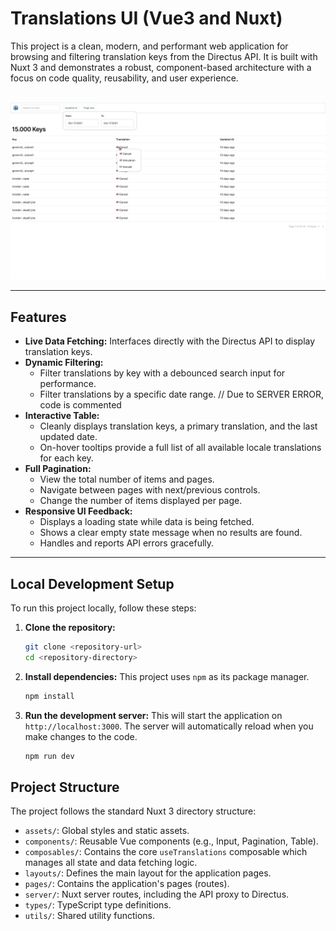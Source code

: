 # Translations UI (Vue3 and Nuxt)

This project is a clean, modern, and performant web application for browsing and filtering translation keys from the Directus API. It is built with Nuxt 3 and demonstrates a robust, component-based architecture with a focus on code quality, reusability, and user experience.

<br/>

<img src="public/design.png" alt="Application Screenshot" />

---

## Features

- **Live Data Fetching:** Interfaces directly with the Directus API to display translation keys.
- **Dynamic Filtering:**
  - Filter translations by key with a debounced search input for performance.
  - Filter translations by a specific date range. // Due to SERVER ERROR, code is commented
- **Interactive Table:**
  - Cleanly displays translation keys, a primary translation, and the last updated date.
  - On-hover tooltips provide a full list of all available locale translations for each key.
- **Full Pagination:**
  - View the total number of items and pages.
  - Navigate between pages with next/previous controls.
  - Change the number of items displayed per page.
- **Responsive UI Feedback:**
  - Displays a loading state while data is being fetched.
  - Shows a clear empty state message when no results are found.
  - Handles and reports API errors gracefully.

---

## Local Development Setup

To run this project locally, follow these steps:

1.  **Clone the repository:**

    ```bash
    git clone <repository-url>
    cd <repository-directory>
    ```

2.  **Install dependencies:**
    This project uses `npm` as its package manager.

    ```bash
    npm install
    ```

3.  **Run the development server:**
    This will start the application on `http://localhost:3000`. The server will automatically reload when you make changes to the code.
    ```bash
    npm run dev
    ```

## Project Structure

The project follows the standard Nuxt 3 directory structure:

- `assets/`: Global styles and static assets.
- `components/`: Reusable Vue components (e.g., Input, Pagination, Table).
- `composables/`: Contains the core `useTranslations` composable which manages all state and data fetching logic.
- `layouts/`: Defines the main layout for the application pages.
- `pages/`: Contains the application's pages (routes).
- `server/`: Nuxt server routes, including the API proxy to Directus.
- `types/`: TypeScript type definitions.
- `utils/`: Shared utility functions.
